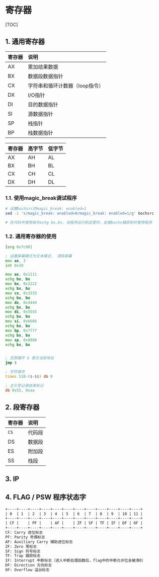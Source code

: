 # 寄存器

[TOC]

## 1. 通用寄存器

| 寄存器 | 说明
| :--- | :---
| AX | 累加结果数据
| BX | 数据段数据指针
| CX | 字符串和循环计数器（loop指令）
| DX | I/O指针
| DI | 目的数据指针
| SI | 源数据指针
| SP | 栈指针
| BP | 栈数据指针

| 寄存器 | 高字节 | 低字节
| :---  | :---  | :---
| AX    | AH    | AL
| BX    | BH    | BL
| CX    | CH    | CL
| DX    | DH    | DL


### 1.1. 使用magic_break调试程序

```bash
# 设置bochsrc的magic_break: enabled=1
sed -i 's/magic_break: enabled=0/magic_break: enabled=1/g' bochsrc

# 在代码中使用指令xchg bx,bx，当程序运行到这里时，会被bochs捕获到并暂停程序
```

### 1.2. 通用寄存器的使用

```asm
[org 0x7c00]

; 设置屏幕模式为文本模式， 清除屏幕
mov ax, 3
int 0x10

mov ax, 0x1111
xchg bx, bx
mov bx, 0x2222
xchg bx, bx
mov cx, 0x3333
xchg bx, bx
mov dx, 0x4444
xchg bx, bx
mov di, 0x5555
xchg bx, bx
mov si, 0x6666
xchg bx, bx
mov bp, 0x7777
xchg bx, bx
mov sp, 0x8888
xchg bx, bx


; 无限循环 $ 表示当前地址
jmp $

; 字符填充
times 510-($-$$) db 0

; 主引导记录结束标记
db 0x55, 0xaa
```

## 2. 段寄存器

| 寄存器 | 说明
| :--- | :---
| `CS`   | 代码段
| DS   | 数据段
| ES   | 附加段
| SS   | 栈段


## 3. IP

## 4. FLAG / PSW 程序状态字

```txt
+----+----+----+----+----+----+----+----+----+----+----+----+
| 0  | 1  | 2  | 3  | 4  | 5  | 6  | 7  | 8  | 9  | 10 | 11 |
+----+----+----+----+----+----+----+----+----+----+----+----+
| CF |    | PF |    | AF |    | ZF | SF | TF | IF | DF | OF |
+----+----+----+----+----+----+----+----+----+----+----+----+
CF: Carry 进位标志
PF: Parity 奇偶标志
AF: Auxiliary Carry 辅助进位标志
ZF: Zero 零标志
SF: Sign 符号标志
TF: Trap 跟踪标志
IF: Interrupt 中断标志（进入中断处理函数后，flag中的中断允许位会被清0）
DF: Direction 方向标志
OF: Overflow 溢出标志
```
